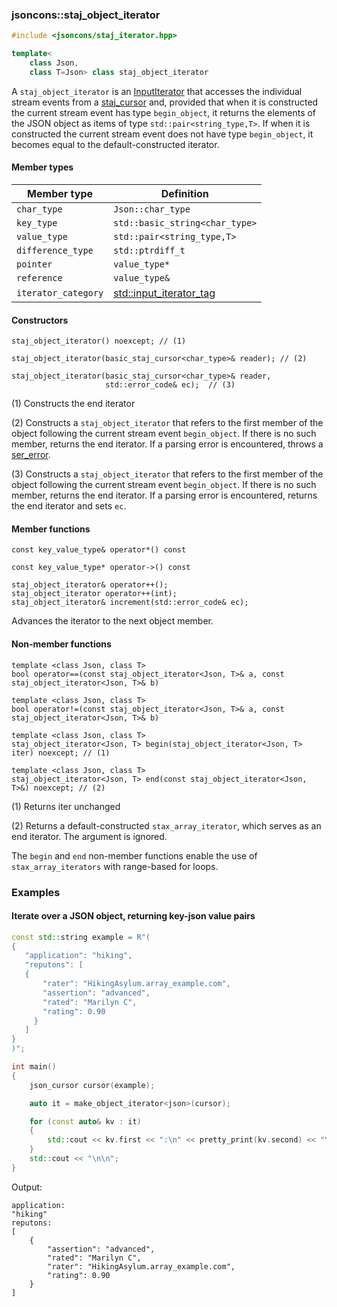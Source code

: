 ### jsoncons::staj_object_iterator

```c++
#include <jsoncons/staj_iterator.hpp>

template<
    class Json, 
    class T=Json> class staj_object_iterator
```

A `staj_object_iterator` is an [InputIterator](https://en.cppreference.com/w/cpp/named_req/InputIterator) that
accesses the individual stream events from a [staj_cursor](staj_cursor.md) and, provided that when it is constructed
the current stream event has type `begin_object`, it returns the elements
of the JSON object as items of type `std::pair<string_type,T>`. If when it is constructed the current stream event
does not have type `begin_object`, it becomes equal to the default-constructed iterator.

#### Member types

Member type                         |Definition
------------------------------------|------------------------------
`char_type`|`Json::char_type`
`key_type`|`std::basic_string<char_type>`
`value_type`|`std::pair<string_type,T>`
`difference_type`|`std::ptrdiff_t`
`pointer`|`value_type*`
`reference`|`value_type&`
`iterator_category`|[std::input_iterator_tag](https://en.cppreference.com/w/cpp/iterator/iterator_tags)

#### Constructors

    staj_object_iterator() noexcept; // (1)

    staj_object_iterator(basic_staj_cursor<char_type>& reader); // (2)

    staj_object_iterator(basic_staj_cursor<char_type>& reader,
                         std::error_code& ec);  // (3)

(1) Constructs the end iterator

(2) Constructs a `staj_object_iterator` that refers to the first member of the object
    following the current stream event `begin_object`. If there is no such member,
    returns the end iterator. If a parsing error is encountered, throws a 
    [ser_error](ser_error.md).

(3) Constructs a `staj_object_iterator` that refers to the first member of the object
    following the current stream event `begin_object`. If there is no such member,
    returns the end iterator. If a parsing error is encountered, returns the end iterator 
    and sets `ec`.

#### Member functions

    const key_value_type& operator*() const

    const key_value_type* operator->() const

    staj_object_iterator& operator++();
    staj_object_iterator operator++(int); 
    staj_object_iterator& increment(std::error_code& ec);
Advances the iterator to the next object member.

#### Non-member functions

    template <class Json, class T>
    bool operator==(const staj_object_iterator<Json, T>& a, const staj_object_iterator<Json, T>& b)

    template <class Json, class T>
    bool operator!=(const staj_object_iterator<Json, T>& a, const staj_object_iterator<Json, T>& b)

    template <class Json, class T>
    staj_object_iterator<Json, T> begin(staj_object_iterator<Json, T> iter) noexcept; // (1)

    template <class Json, class T>
    staj_object_iterator<Json, T> end(const staj_object_iterator<Json, T>&) noexcept; // (2)

(1) Returns iter unchanged

(2) Returns a default-constructed `stax_array_iterator`, which serves as an end iterator. The argument is ignored.

The `begin` and `end` non-member functions enable the use of `stax_array_iterators` with range-based for loops.

### Examples

#### Iterate over a JSON object, returning key-json value pairs

```c++
const std::string example = R"(
{
   "application": "hiking",
   "reputons": [
   {
       "rater": "HikingAsylum.array_example.com",
       "assertion": "advanced",
       "rated": "Marilyn C",
       "rating": 0.90
     }
   ]
}
)";

int main()
{
    json_cursor cursor(example);

    auto it = make_object_iterator<json>(cursor);

    for (const auto& kv : it)
    {
        std::cout << kv.first << ":\n" << pretty_print(kv.second) << "\n";
    }
    std::cout << "\n\n";
}
```
Output:
```
application:
"hiking"
reputons:
[
    {
        "assertion": "advanced",
        "rated": "Marilyn C",
        "rater": "HikingAsylum.array_example.com",
        "rating": 0.90
    }
]
```

